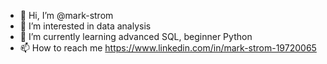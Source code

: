- 👋 Hi, I’m @mark-strom
- 👀 I’m interested in data analysis
- 🌱 I’m currently learning advanced SQL, beginner Python
- 📫 How to reach me https://www.linkedin.com/in/mark-strom-19720065

<!---
mark-strom/mark-strom is a ✨ special ✨ repository because its `README.md` (this file) appears on your GitHub profile.
You can click the Preview link to take a look at your changes.
--->
